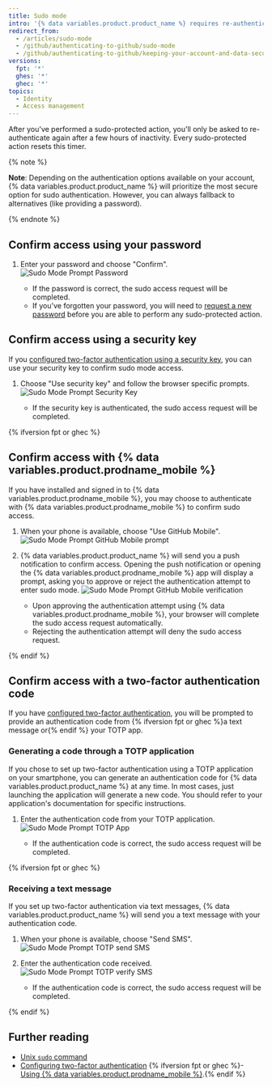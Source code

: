 ```yaml
---
title: Sudo mode
intro: '{% data variables.product.product_name %} requires re-authentication before you can modify your email address, authorize third-party applications, or add new public keys, or initiate other *sudo-protected* actions.'
redirect_from:
  - /articles/sudo-mode
  - /github/authenticating-to-github/sudo-mode
  - /github/authenticating-to-github/keeping-your-account-and-data-secure/sudo-mode
versions:
  fpt: '*'
  ghes: '*'
  ghec: '*'
topics:
  - Identity
  - Access management
---
```

After you've performed a sudo-protected action, you'll only be asked to re-authenticate again after a few hours of inactivity. Every sudo-protected action resets this timer.

{% note %}

**Note**: Depending on the authentication options available on your account, {% data variables.product.product_name %} will prioritize the most secure option for sudo authentication. However, you can always fallback to alternatives (like providing a password).

{% endnote %}

## Confirm access using your password

1. Enter your password and choose "Confirm".
  ![Sudo Mode Prompt Password](/assets/images/help/settings/sudo_mode_prompt_password.png)

    - If the password is correct, the sudo access request will be completed.
    - If you've forgotten your password, you will need to [request a new password](/authentication/keeping-your-account-and-data-secure/updating-your-github-access-credentials#requesting-a-new-password) before you are able to perform any sudo-protected action.

## Confirm access using a security key

If you [configured two-factor authentication using a security key](/authentication/securing-your-account-with-two-factor-authentication-2fa/configuring-two-factor-authentication#configuring-two-factor-authentication-using-a-security-key), you can use your security key to confirm sudo mode access.

1. Choose "Use security key" and follow the browser specific prompts.
  ![Sudo Mode Prompt Security Key](/assets/images/help/settings/sudo_mode_prompt_security_key.png)

    - If the security key is authenticated, the sudo access request will be completed.

{% ifversion fpt or ghec %}

## Confirm access with {% data variables.product.prodname_mobile %}

If you have installed and signed in to {% data variables.product.prodname_mobile %}, you may choose to authenticate with {% data variables.product.prodname_mobile %} to confirm sudo access.

1. When your phone is available, choose "Use GitHub Mobile".
  ![Sudo Mode Prompt GitHub Mobile prompt](/assets/images/help/settings/sudo_mode_prompt_github_mobile_prompt.png)
2. {% data variables.product.product_name %} will send you a push notification to confirm access. Opening the push notification or opening the {% data variables.product.prodname_mobile %} app will display a prompt, asking you to approve or reject the authentication attempt to enter sudo mode.
  ![Sudo Mode Prompt GitHub Mobile verification](/assets/images/help/settings/sudo_mode_prompt_github_mobile.png)

    - Upon approving the authentication attempt using {% data variables.product.prodname_mobile %}, your browser will complete the sudo access request automatically.
    - Rejecting the authentication attempt will deny the sudo access request.

{% endif %}

## Confirm access with a two-factor authentication code

If you have [configured two-factor authentication](/authentication/securing-your-account-with-two-factor-authentication-2fa/configuring-two-factor-authentication), you will be prompted to provide an authentication code from {% ifversion fpt or ghec %}a text message or{% endif %} your TOTP app.

### Generating a code through a TOTP application

If you chose to set up two-factor authentication using a TOTP application on your smartphone, you can generate an authentication code for {% data variables.product.product_name %} at any time. In most cases, just launching the application will generate a new code. You should refer to your application's documentation for specific instructions.

1. Enter the authentication code from your TOTP application.
  ![Sudo Mode Prompt TOTP App](/assets/images/help/settings/sudo_mode_prompt_totp_app.png)

    - If the authentication code is correct, the sudo access request will be completed.

{% ifversion fpt or ghec %}

### Receiving a text message

If you set up two-factor authentication via text messages, {% data variables.product.product_name %} will send you a text message with your authentication code.

1. When your phone is available, choose "Send SMS".
  ![Sudo Mode Prompt TOTP send SMS](/assets/images/help/settings/sudo_mode_prompt_totp_sms_prompt.png)
2. Enter the authentication code received.
  ![Sudo Mode Prompt TOTP verify SMS](/assets/images/help/settings/sudo_mode_prompt_totp_sms.png)

    - If the authentication code is correct, the sudo access request will be completed.

{% endif %}

## Further reading

- [Unix `sudo` command](http://en.wikipedia.org/wiki/Sudo)
- [Configuring two-factor authentication](/authentication/securing-your-account-with-two-factor-authentication-2fa/configuring-two-factor-authentication)
{% ifversion fpt or ghec %}- [Using {% data variables.product.prodname_mobile %}](/get-started/using-github/github-mobile).{% endif %}
